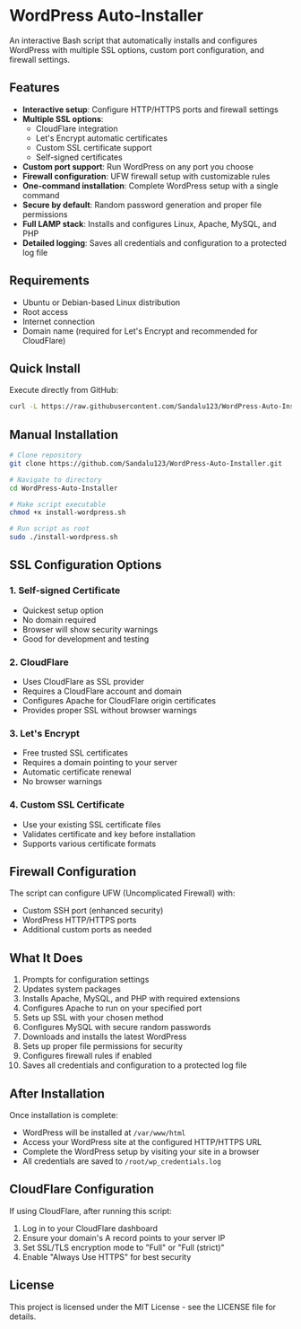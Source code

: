# WordPress Auto-Installer

An interactive Bash script that automatically installs and configures WordPress with multiple SSL options, custom port configuration, and firewall settings.

## Features

- **Interactive setup**: Configure HTTP/HTTPS ports and firewall settings
- **Multiple SSL options**:
  - CloudFlare integration
  - Let's Encrypt automatic certificates
  - Custom SSL certificate support
  - Self-signed certificates
- **Custom port support**: Run WordPress on any port you choose
- **Firewall configuration**: UFW firewall setup with customizable rules
- **One-command installation**: Complete WordPress setup with a single command
- **Secure by default**: Random password generation and proper file permissions
- **Full LAMP stack**: Installs and configures Linux, Apache, MySQL, and PHP
- **Detailed logging**: Saves all credentials and configuration to a protected log file

## Requirements

- Ubuntu or Debian-based Linux distribution
- Root access
- Internet connection
- Domain name (required for Let's Encrypt and recommended for CloudFlare)

## Quick Install

Execute directly from GitHub:

```bash
curl -L https://raw.githubusercontent.com/Sandalu123/WordPress-Auto-Installer/main/install-wordpress.sh | sudo bash
```

## Manual Installation

```bash
# Clone repository
git clone https://github.com/Sandalu123/WordPress-Auto-Installer.git

# Navigate to directory
cd WordPress-Auto-Installer

# Make script executable
chmod +x install-wordpress.sh

# Run script as root
sudo ./install-wordpress.sh
```

## SSL Configuration Options

### 1. Self-signed Certificate
- Quickest setup option
- No domain required
- Browser will show security warnings
- Good for development and testing

### 2. CloudFlare
- Uses CloudFlare as SSL provider
- Requires a CloudFlare account and domain
- Configures Apache for CloudFlare origin certificates
- Provides proper SSL without browser warnings

### 3. Let's Encrypt
- Free trusted SSL certificates
- Requires a domain pointing to your server
- Automatic certificate renewal
- No browser warnings

### 4. Custom SSL Certificate
- Use your existing SSL certificate files
- Validates certificate and key before installation
- Supports various certificate formats

## Firewall Configuration

The script can configure UFW (Uncomplicated Firewall) with:
- Custom SSH port (enhanced security)
- WordPress HTTP/HTTPS ports
- Additional custom ports as needed

## What It Does

1. Prompts for configuration settings
2. Updates system packages
3. Installs Apache, MySQL, and PHP with required extensions
4. Configures Apache to run on your specified port
5. Sets up SSL with your chosen method
6. Configures MySQL with secure random passwords
7. Downloads and installs the latest WordPress
8. Sets up proper file permissions for security
9. Configures firewall rules if enabled
10. Saves all credentials and configuration to a protected log file

## After Installation

Once installation is complete:

- WordPress will be installed at `/var/www/html`
- Access your WordPress site at the configured HTTP/HTTPS URL
- Complete the WordPress setup by visiting your site in a browser
- All credentials are saved to `/root/wp_credentials.log`

## CloudFlare Configuration

If using CloudFlare, after running this script:

1. Log in to your CloudFlare dashboard
2. Ensure your domain's A record points to your server IP
3. Set SSL/TLS encryption mode to "Full" or "Full (strict)"
4. Enable "Always Use HTTPS" for best security

## License

This project is licensed under the MIT License - see the LICENSE file for details.
